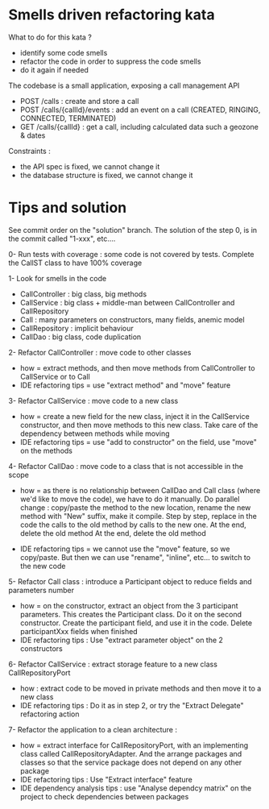 
# Smells driven refactoring kata

What to do for this kata ?

* identify some code smells
* refactor the code in order to suppress the code smells
* do it again if needed

The codebase is a small application, exposing a call management API
- POST /calls : create and store a call
- POST /calls/{callId}/events : add an event on a call (CREATED, RINGING, CONNECTED, TERMINATED)
- GET /calls/{callId} : get a call, including calculated data such a geozone & dates
 
Constraints :
* the API spec is fixed, we cannot change it
* the database structure is fixed, we cannot change it

# Tips and solution

See commit order on the "solution" branch. The solution of the step 0, is in the commit called "1-xxx", etc....

0- Run tests with coverage : some code is not covered by tests. Complete the CallST class to have 100% coverage

1- Look for smells in the code

* CallController : big class, big methods
* CallService : big class + middle-man between CallController and CallRepository
* Call : many parameters on constructors, many fields, anemic model
* CallRepository : implicit behaviour
* CallDao : big class, code duplication

2- Refactor CallController :  move code to other classes

* how = extract methods, and then move methods from CallController to CallService or to Call
*  IDE refactoring  tips = use "extract method" and "move" feature

3- Refactor CallService : move code to a new class

* how = create a new field for the new class, inject it in the CallService constructor, and then move methods to this new class. Take care of the dependency between methods while moving
* IDE refactoring tips = use "add to constructor" on the field, use "move" on the methods

4- Refactor CallDao : move code to a class that is not accessible in the scope


* how = as there is no relationship between CallDao and Call class (where we'd like to move the code), we have to do it manually.
Do parallel change : copy/paste the method to the new location, rename the new method with "New" suffix, make it compile. Step by step, replace in the code the calls to the old method by calls to the new one. At the end, delete the old method 
At the end, delete the old method

* IDE refactoring tips = we cannot use the "move" feature, so we copy/paste. But then we can use "rename", "inline", etc... to switch to the new code

5- Refactor Call class : introduce a Participant object to reduce fields and parameters number

* how = on the constructor, extract an object from the 3 participant parameters. This creates the Participant class. Do it on the second constructor. Create the participant field, and use it in the code. Delete participantXxx fields when finished
* IDE refactoring tips : Use "extract parameter object" on the 2 constructors

6- Refactor CallService : extract storage feature to a new class CallRepositoryPort

* how : extract code to be moved in private methods and then move it to a new class
* IDE refactoring tips : Do it as in step 2, or try the "Extract Delegate" refactoring action
 
7- Refactor the application to a clean architecture :

* how = extract interface for CallRepositoryPort, with an implementing class called CallRepositoryAdapter. And the arrange packages  and classes so that the service package does not depend on any other package
* IDE refactoring tips : Use "Extract interface" feature
* IDE dependency analysis tips : use "Analyse dependcy matrix" on the project to check dependencies between packages
